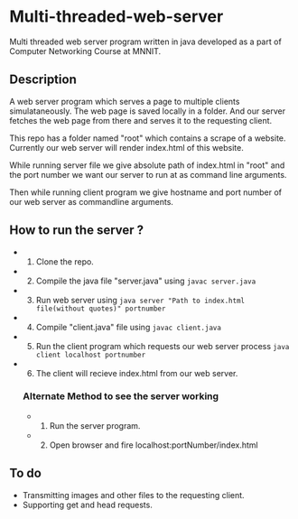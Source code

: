 # Multi-threaded-web-server
Multi threaded web server program written in java developed as a part of Computer Networking Course at MNNIT.

## Description 

A web server program which serves a page to multiple clients simulataneously. The web page is saved locally in a folder. And our server fetches the web page from there and serves it to the requesting client. 

This repo has a folder named "root" which contains a scrape of a website. Currently our web server will render index.html of this website.

While running server file we give absolute path of index.html in "root" and the port number we want our server to run at as command line arguments.

Then while running client program we give hostname and port number of our web server as commandline arguments.

## How to run the server ?

- 1) Clone the repo.

- 2) Compile the java file "server.java" using ```javac server.java ```
       
- 3) Run web server using ```java server "Path to index.html file(without quotes)" portnumber``` 
   
- 4) Compile "client.java" file using ```javac client.java```

- 5) Run the  client program which requests our web server process ```java client localhost portnumber```

- 6) The client will recieve index.html from our web server.

  ### Alternate Method to see the server working
  
  - 1) Run the server program.
  - 2) Open browser and fire localhost:portNumber/index.html

## To do 

- Transmitting images and other files to the requesting client.
- Supporting get and head requests. 


        
      
                   


